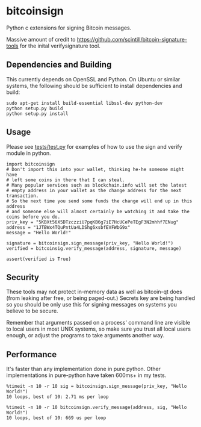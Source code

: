 # bitcoinsign

Python c extensions for signing Bitcoin messages.

Massive amount of credit to https://github.com/scintill/bitcoin-signature-tools for the inital verifysignature tool.

## Dependencies and Building

This currently depends on OpenSSL and Python.  On Ubuntu or similar systems, the following should be sufficient to install dependencies and build:

    sudo apt-get install build-essential libssl-dev python-dev
    python setup.py build    
    python setup.py install

## Usage

Please see [tests/test.py](https://github.com/bobalot/bitcoinsign/tree/master/tests/test.py) for examples of how to use the sign and verify module in python. 
	
	import bitcoinsign
	# Don't import this into your wallet, thinking he-he someone might have 
	# left some coins in there that I can steal.
	# Many popular services such as blockchain.info will set the latest 
	# empty address in your wallet as the change address for the next transaction.
	# So the next time you send some funds the change will end up in this address 
	# and someone else will almost certainly be watching it and take the coins before you do.
	priv_key = "5KBXt56X5DTzczziU7pqKB6g7iE7HcUCePeTEgF3N2mhhf7ENug"
	address = "1JTBWx4TQuPntUa4LDShg6xsbfEVFWbG9x"
	message = "Hello World!"

	signature = bitcoinsign.sign_message(priv_key, "Hello World!")
	verified = bitcoinsig.verify_message(address, signature, message)

	assert(verified is True)


## Security

These tools may not protect in-memory data as well as bitcoin-qt does (from leaking after free, or being paged-out.) Secrets key are being handled so you should be only use this for signing messages on systems you believe to be secure.

Remember that arguments passed on a process' command line are visible to local users in most UNIX systems, so make sure you trust all local users enough, or adjust the programs to take arguments another way.

## Performance

It's faster than any implementation done in pure python. Other implementations in pure-python have taken 600ms+ in my tests.

	%timeit -n 10 -r 10 sig = bitcoinsign.sign_message(priv_key, "Hello World!")
	10 loops, best of 10: 2.71 ms per loop

	%timeit -n 10 -r 10 bitcoinsign.verify_message(address, sig, "Hello World!")
	10 loops, best of 10: 669 us per loop
